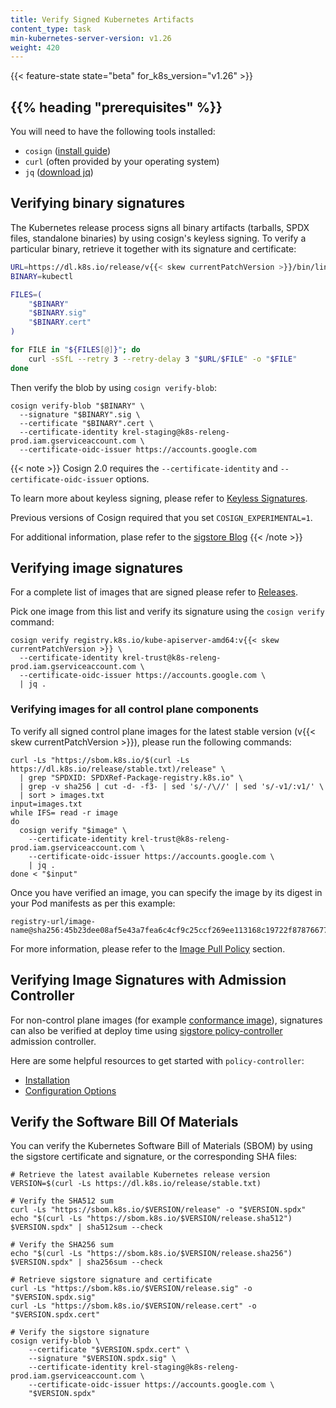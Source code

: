 ```yaml
---
title: Verify Signed Kubernetes Artifacts
content_type: task
min-kubernetes-server-version: v1.26
weight: 420
---
```


<!-- overview -->

{{< feature-state state="beta" for_k8s_version="v1.26" >}}

## {{% heading "prerequisites" %}}

You will need to have the following tools installed:

- `cosign` ([install guide](https://docs.sigstore.dev/cosign/installation/))
- `curl` (often provided by your operating system)
- `jq` ([download jq](https://jqlang.github.io/jq/download/))

## Verifying binary signatures

The Kubernetes release process signs all binary artifacts (tarballs, SPDX files,
standalone binaries) by using cosign's keyless signing. To verify a particular
binary, retrieve it together with its signature and certificate:

```bash
URL=https://dl.k8s.io/release/v{{< skew currentPatchVersion >}}/bin/linux/amd64
BINARY=kubectl

FILES=(
    "$BINARY"
    "$BINARY.sig"
    "$BINARY.cert"
)

for FILE in "${FILES[@]}"; do
    curl -sSfL --retry 3 --retry-delay 3 "$URL/$FILE" -o "$FILE"
done
```

Then verify the blob by using `cosign verify-blob`:

```shell
cosign verify-blob "$BINARY" \
  --signature "$BINARY".sig \
  --certificate "$BINARY".cert \
  --certificate-identity krel-staging@k8s-releng-prod.iam.gserviceaccount.com \
  --certificate-oidc-issuer https://accounts.google.com
```

{{< note >}}
Cosign 2.0 requires the `--certificate-identity` and `--certificate-oidc-issuer` options.

To learn more about keyless signing, please refer to [Keyless Signatures](https://docs.sigstore.dev/signing/signing_with_containers/).

Previous versions of Cosign required that you set `COSIGN_EXPERIMENTAL=1`.

For additional information, plase refer to the [sigstore Blog](https://blog.sigstore.dev/cosign-2-0-released/)
{{< /note >}}

## Verifying image signatures

For a complete list of images that are signed please refer
to [Releases](/releases/download/).

Pick one image from this list and verify its signature using
the `cosign verify` command:

```shell
cosign verify registry.k8s.io/kube-apiserver-amd64:v{{< skew currentPatchVersion >}} \
  --certificate-identity krel-trust@k8s-releng-prod.iam.gserviceaccount.com \
  --certificate-oidc-issuer https://accounts.google.com \
  | jq .
```

### Verifying images for all control plane components

To verify all signed control plane images for the latest stable version
(v{{< skew currentPatchVersion >}}), please run the following commands:

```shell
curl -Ls "https://sbom.k8s.io/$(curl -Ls https://dl.k8s.io/release/stable.txt)/release" \
  | grep "SPDXID: SPDXRef-Package-registry.k8s.io" \
  | grep -v sha256 | cut -d- -f3- | sed 's/-/\//' | sed 's/-v1/:v1/' \
  | sort > images.txt
input=images.txt
while IFS= read -r image
do
  cosign verify "$image" \
    --certificate-identity krel-trust@k8s-releng-prod.iam.gserviceaccount.com \
    --certificate-oidc-issuer https://accounts.google.com \
    | jq .
done < "$input"
```

Once you have verified an image, you can specify the image by its digest in your Pod
manifests as per this example:

```console
registry-url/image-name@sha256:45b23dee08af5e43a7fea6c4cf9c25ccf269ee113168c19722f87876677c5cb2
```

For more information, please refer
to the [Image Pull Policy](/docs/concepts/containers/images/#image-pull-policy)
section.

## Verifying Image Signatures with Admission Controller

For non-control plane images (for example
[conformance image](https://github.com/kubernetes/kubernetes/blob/master/test/conformance/image/README.md)),
signatures can also be verified at deploy time using
[sigstore policy-controller](https://docs.sigstore.dev/policy-controller/overview)
admission controller.

Here are some helpful resources to get started with `policy-controller`:

- [Installation](https://github.com/sigstore/helm-charts/tree/main/charts/policy-controller)
- [Configuration Options](https://github.com/sigstore/policy-controller/tree/main/config)

## Verify the Software Bill Of Materials

You can verify the Kubernetes Software Bill of Materials (SBOM) by using the
sigstore certificate and signature, or the corresponding SHA files:

```shell
# Retrieve the latest available Kubernetes release version
VERSION=$(curl -Ls https://dl.k8s.io/release/stable.txt)

# Verify the SHA512 sum
curl -Ls "https://sbom.k8s.io/$VERSION/release" -o "$VERSION.spdx"
echo "$(curl -Ls "https://sbom.k8s.io/$VERSION/release.sha512") $VERSION.spdx" | sha512sum --check

# Verify the SHA256 sum
echo "$(curl -Ls "https://sbom.k8s.io/$VERSION/release.sha256") $VERSION.spdx" | sha256sum --check

# Retrieve sigstore signature and certificate
curl -Ls "https://sbom.k8s.io/$VERSION/release.sig" -o "$VERSION.spdx.sig"
curl -Ls "https://sbom.k8s.io/$VERSION/release.cert" -o "$VERSION.spdx.cert"

# Verify the sigstore signature
cosign verify-blob \
    --certificate "$VERSION.spdx.cert" \
    --signature "$VERSION.spdx.sig" \
    --certificate-identity krel-staging@k8s-releng-prod.iam.gserviceaccount.com \
    --certificate-oidc-issuer https://accounts.google.com \
    "$VERSION.spdx"
```
